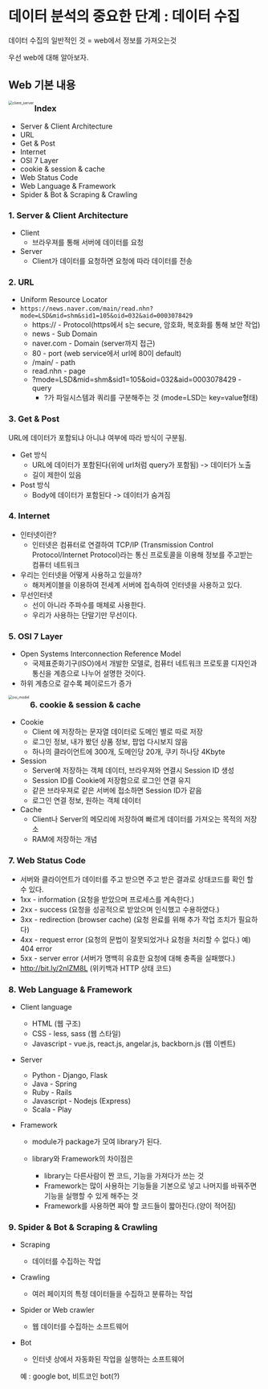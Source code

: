 # 데이터 분석의 중요한 단계 : 데이터 수집

데이터 수집의 일반적인 것 = web에서 정보를 가져오는것



우선 web에 대해 알아보자.

## Web 기본 내용

<img src="C:\Users\JAY\Desktop\TIL\스터디_Python\PYTHON(web&crawling)\client_server.jpg" alt="client_server" style="zoom:50%;" align='left'/>

### Index

- Server & Client Architecture
- URL
- Get & Post
- Internet
- OSI 7 Layer
- cookie & session & cache
- Web Status Code
- Web Language & Framework
- Spider & Bot & Scraping & Crawling



### 1. Server & Client Architecture

- Client
  - 브라우져를 통해 서버에 데이터를 요청
- Server
  - Client가 데이터를 요청하면 요청에 따라 데이터를 전송 



### 2. URL

- Uniform Resource Locator
- `https://news.naver.com/main/read.nhn?mode=LSD&mid=shm&sid1=105&oid=032&aid=0003078429`
  - https:// - Protocol(https에서 s는 secure, 암호화, 복호화를 통해 보안 작업)
  - news - Sub Domain
  - naver.com - Domain (server까지 접근)
  - 80 - port (web service에서 url에 80이 default)
  - /main/ - path
  - read.nhn - page
  - ?mode=LSD&mid=shm&sid1=105&oid=032&aid=0003078429 - query
    - ?가 파일시스템과 쿼리를 구분해주는 것 (mode=LSD는 key=value형태)



### 3. Get & Post

URL에 데이터가 포함되냐 아니냐 여부에 따라 방식이 구분됨.

- Get 방식
  - URL에 데이터가 포함된다(위에 url처럼 query가 포함됨) -> 데이터가 노출
  - 길이 제한이 있음
- Post 방식
  - Body에 데이터가 포함된다 -> 데이터가 숨겨짐



### 4. Internet

- 인터넷이란?
  - 인터넷은 컴퓨터로 연결하여 TCP/IP (Transmission Control Protocol/Internet Protocol)라는 통신 프로토콜을 이용해 정보를 주고받는 컴퓨터 네트워크
- 우리는 인터넷을 어떻게 사용하고 있을까?
  - 해저케이블을 이용하여 전세계 서버에 접속하여 인터넷을 사용하고 있다.
- 무선인터넷
  - 선이 아니라 주파수를 매체로 사용한다.
  - 우리가 사용하는 단말기만 무선이다.



### 5. OSI 7 Layer

- Open Systems Interconnection Reference Model
  - 국제표준화기구(ISO)에서 개발한 모델로, 컴퓨터 네트워크 프로토콜 디자인과 통신을 계층으로 나누어 설명한 것이다.
- 하위 계층으로 갈수록 페이로드가 증가

<img src="C:\Users\JAY\Desktop\TIL\스터디_Python\PYTHON(web&crawling)\osi_model.png" alt="osi_model" style="zoom:50%;" align='left'/>



### 6. cookie & session & cache

- Cookie
  - Client 에 저장하는 문자열 데이터로 도메인 별로 따로 저장
  - 로그인 정보, 내가 봤던 상품 정보, 팝업 다시보지 않음
  - 하나의 클라이언트에 300개, 도메인당 20개, 쿠키 하나당 4Kbyte
- Session
  - Server에 저장하는 객체 데이터, 브라우져와 연결시 Session ID 생성
  - Session ID를 Cookie에 저장함으로 로그인 연결 유지
  - 같은 브라우져로 같은 서버에 접소하면 Session ID가 같음
  - 로그인 연결 정보, 원하는 객체 데이터
- Cache
  - Client나 Server의 메모리에 저장하여 빠르게 데이터를 가져오는 목적의 저장소
  - RAM에 저장하는 개념



### 7. Web Status Code

- 서버와 클라이언트가 데이터를 주고 받으면 주고 받은 결과로 상태코드를 확인 할 수 있다.
- 1xx - information (요청을 받았으며 프로세스를 계속한다.)
- 2xx - success (요청을 성공적으로 받았으며 인식했고 수용하였다.)
- 3xx - redirection (browser cache) (요청 완료를 위해 추가 작업 조치가 필요하다)
- 4xx - request error (요청의 문법이 잘못되었거나 요청을 처리할 수 없다.) 예) 404 error
- 5xx - server error (서버가 명백히 유효한 요청에 대해 충족을 실패했다.)
- http://bit.ly/2nlZM8L (위키백과 HTTP 상태 코드)



### 8. Web Language & Framework

- Client language

  - HTML (웹 구조)
  - CSS - less, sass (웹 스타일)
  - Javascript - vue.js, react.js, angelar.js, backborn.js (웹 이벤트)

- Server

  - Python - Django, Flask
  - Java - Spring
  - Ruby - Rails
  - Javascript - Nodejs (Express)
  - Scala - Play

- Framework

  - module가 package가 모여 library가 된다.

  - library와 Framework의 차이점은 

    - library는 다른사람이 짠 코드, 기능을 가져다가 쓰는 것
    - Framework는 많이 사용하는 기능들을 기본으로 넣고 나머지를 바꿔주면 기능을 실행할 수 있게 해주는 것
    - Framework를 사용하면 짜야 할 코드들이 짧아진다.(양이 적어짐)

    

### 9. Spider &  Bot & Scraping & Crawling

- Scraping

  - 데이터를 수집하는 작업

- Crawling

  - 여러 페이지의 특정 데이터들을 수집하고 분류하는 작업

- Spider or Web crawler

  - 웹 데이터를 수집하는 소프트웨어

- Bot

  - 인터넷 상에서 자동화된 작업을 실행하는 소프트웨어

  예 : google bot, 비트코인 bot(?)











